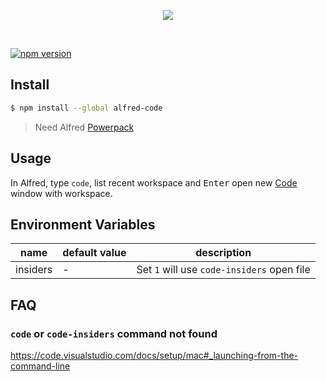 <p align="center">
  <img src="https://user-images.githubusercontent.com/14831261/112413502-48ed8c80-8d5b-11eb-99fa-8920339ffcd1.gif">
  </p>
<br>

[![npm version](https://badgen.net/npm/v/alfred-code)](https://npm.im/alfred-code)

## Install

```bash
$ npm install --global alfred-code
```

> Need Alfred [Powerpack](https://www.alfredapp.com/powerpack/)

## Usage

In Alfred, type `code`, list recent workspace and <kbd>Enter</kbd> open new [Code](https://code.visualstudio.com/) window with workspace.

## Environment Variables

| name     | default value | description                                |
| -------- | ------------- | ------------------------------------------ |
| insiders | -             | Set `1` will use `code-insiders` open file |

## FAQ

### `code` or `code-insiders` command not found

https://code.visualstudio.com/docs/setup/mac#_launching-from-the-command-line
